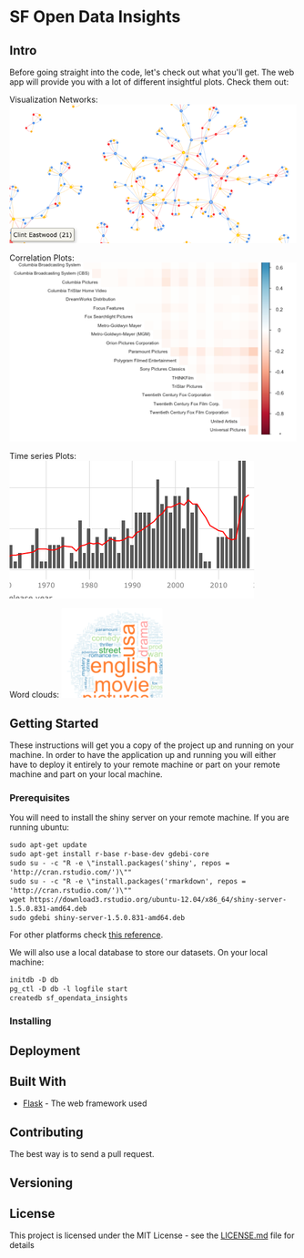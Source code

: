 # SF Open Data Insights

## Intro

Before going straight into the code, let's check out what you'll get. The web app will provide you with a lot of different insightful plots. Check them out:

Visualization Networks:
![VisNet](app/static/img/repo/vis.png)

Correlation Plots:
![CorPlot](app/static/img/repo/cor.png)

Time series Plots:
![TSPlot](app/static/img/repo/time.png)

Word clouds:
![WordCloud](app/static/img/repo/word.png)

## Getting Started

These instructions will get you a copy of the project up and running on your machine. In order to have the application up and running you will either have to deploy it entirely to your remote machine or part on your remote machine and part on your local machine.

### Prerequisites

You will need to install the shiny server on your remote machine. If you are running ubuntu:

```
sudo apt-get update
sudo apt-get install r-base r-base-dev gdebi-core
sudo su - -c "R -e \"install.packages('shiny', repos = 'http://cran.rstudio.com/')\""
sudo su - -c "R -e \"install.packages('rmarkdown', repos = 'http://cran.rstudio.com/')\""
wget https://download3.rstudio.org/ubuntu-12.04/x86_64/shiny-server-1.5.0.831-amd64.deb
sudo gdebi shiny-server-1.5.0.831-amd64.deb
```

For other platforms check [this reference](https://www.rstudio.com/products/shiny/download-server/).

We will also use a local database to store our datasets. On your local machine:

```
initdb -D db
pg_ctl -D db -l logfile start
createdb sf_opendata_insights
```

### Installing


## Deployment


## Built With

* [Flask](http://flask.pocoo.org/) - The web framework used

## Contributing

The best way is to send a pull request.

## Versioning


## License

This project is licensed under the MIT License - see the [LICENSE.md](LICENSE.md) file for details
